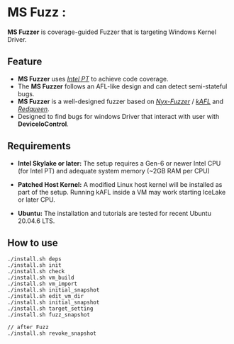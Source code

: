 # MS Fuzz : 
**MS Fuzzer** is coverage-guided Fuzzer that is targeting Windows Kernel Driver.

## Feature
- **MS Fuzzer** uses [_Intel PT_](https://www.intel.com/content/www/us/en/developer/videos/collecting-processor-trace-in-intel-system-debugger.html) to achieve code coverage. 
- The **MS Fuzzer** follows an AFL-like design and can detect semi-stateful bugs.
- **MS Fuzzer** is a well-designed fuzzer based on [_Nyx-Fuzzer_](https://nyx-fuzz.com) / [_kAFL_](https://github.com/IntelLabs/kAFL) and [_Redqueen_](https://github.com/RUB-SysSec/redqueen).
- Designed to find bugs for windows Driver that interact with user with **DeviceIoControl**.

## Requirements

- **Intel Skylake or later:** The setup requires a Gen-6 or newer Intel CPU (for
  Intel PT) and adequate system memory (~2GB RAM per CPU)

- **Patched Host Kernel:** A modified Linux host kernel will be installed as part
  of the setup. Running kAFL inside a VM may work starting IceLake or later CPU.

- **Ubuntu:** The installation and tutorials are
  tested for recent Ubuntu 20.04.6 LTS.

## How to use
```
./install.sh deps
./install.sh init
./install.sh check
./install.sh vm_build
./install.sh vm_import
./install.sh initial_snapshot
./install.sh edit_vm_dir
./install.sh initial_snapshot
./install.sh target_setting
./install.sh fuzz_snapshot

// after Fuzz
./install.sh revoke_snapshot

```
